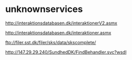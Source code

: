 # unknownservices

http://interaktionsdatabasen.dk/interaktionerV2.asmx

http://interaktionsdatabasen.dk/interaktioner.asmx

ftp://filer.sst.dk/filer/sks/data/skscomplete/

http://147.29.29.240/SundhedDK/FindBehandler.svc?wsdl
